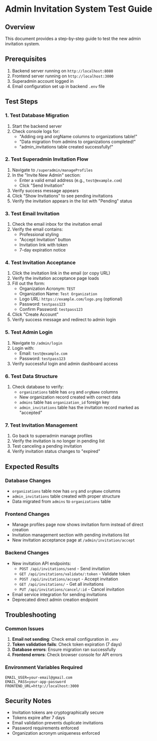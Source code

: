 # Admin Invitation System Test Guide

## Overview
This document provides a step-by-step guide to test the new admin invitation system.

## Prerequisites
1. Backend server running on `http://localhost:8080`
2. Frontend server running on `http://localhost:3000`
3. Superadmin account logged in
4. Email configuration set up in backend `.env` file

## Test Steps

### 1. Test Database Migration
1. Start the backend server
2. Check console logs for:
   - "Adding org and orgName columns to organizations table!"
   - "Data migration from admins to organizations completed!"
   - "admin_invitations table created successfully!"

### 2. Test Superadmin Invitation Flow
1. Navigate to `/superadmin/manageProfiles`
2. In the "Invite New Admin" section:
   - Enter a valid email address (e.g., `test@example.com`)
   - Click "Send Invitation"
3. Verify success message appears
4. Click "Show Invitations" to see pending invitations
5. Verify the invitation appears in the list with "Pending" status

### 3. Test Email Invitation
1. Check the email inbox for the invitation email
2. Verify the email contains:
   - Professional styling
   - "Accept Invitation" button
   - Invitation link with token
   - 7-day expiration notice

### 4. Test Invitation Acceptance
1. Click the invitation link in the email (or copy URL)
2. Verify the invitation acceptance page loads
3. Fill out the form:
   - Organization Acronym: `TEST`
   - Organization Name: `Test Organization`
   - Logo URL: `https://example.com/logo.png` (optional)
   - Password: `testpass123`
   - Confirm Password: `testpass123`
4. Click "Create Account"
5. Verify success message and redirect to admin login

### 5. Test Admin Login
1. Navigate to `/admin/login`
2. Login with:
   - Email: `test@example.com`
   - Password: `testpass123`
3. Verify successful login and admin dashboard access

### 6. Test Data Structure
1. Check database to verify:
   - `organizations` table has `org` and `orgName` columns
   - New organization record created with correct data
   - `admins` table has `organization_id` foreign key
   - `admin_invitations` table has the invitation record marked as "accepted"

### 7. Test Invitation Management
1. Go back to superadmin manage profiles
2. Verify the invitation is no longer in pending list
3. Test canceling a pending invitation
4. Verify invitation status changes to "expired"

## Expected Results

### Database Changes
- `organizations` table now has `org` and `orgName` columns
- `admin_invitations` table created with proper structure
- Data migrated from `admins` to `organizations` table

### Frontend Changes
- Manage profiles page now shows invitation form instead of direct creation
- Invitation management section with pending invitations list
- New invitation acceptance page at `/admin/invitation/accept`

### Backend Changes
- New invitation API endpoints:
  - `POST /api/invitations/send` - Send invitation
  - `GET /api/invitations/validate/:token` - Validate token
  - `POST /api/invitations/accept` - Accept invitation
  - `GET /api/invitations/` - Get all invitations
  - `PUT /api/invitations/cancel/:id` - Cancel invitation
- Email service integration for sending invitations
- Deprecated direct admin creation endpoint

## Troubleshooting

### Common Issues
1. **Email not sending**: Check email configuration in `.env`
2. **Token validation fails**: Check token expiration (7 days)
3. **Database errors**: Ensure migration ran successfully
4. **Frontend errors**: Check browser console for API errors

### Environment Variables Required
```
EMAIL_USER=your-email@gmail.com
EMAIL_PASS=your-app-password
FRONTEND_URL=http://localhost:3000
```

## Security Notes
- Invitation tokens are cryptographically secure
- Tokens expire after 7 days
- Email validation prevents duplicate invitations
- Password requirements enforced
- Organization acronym uniqueness enforced
